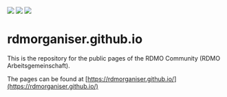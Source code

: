 ![](https://github.com/rdmorganiser/rdmorganiser.github.io/actions/workflows/run_tests.yaml/badge.svg) ![](https://github.com/rdmorganiser/rdmorganiser.github.io/actions/workflows/deploy_pages.yaml/badge.svg) ![](https://github.com/rdmorganiser/rdmorganiser.github.io/actions/workflows/check_links.yaml/badge.svg)

# rdmorganiser.github.io

This is the repository for the public pages of the RDMO Community (RDMO Arbeitsgemeinschaft).

The pages can be found at [https://rdmorganiser.github.io/](https://rdmorganiser.github.io/)
